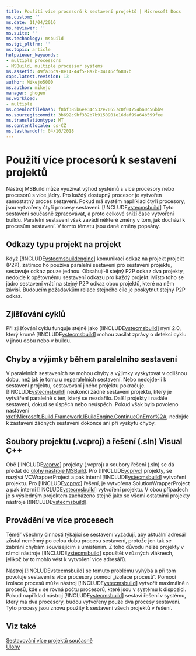 ```yaml
---
title: Použití více procesorů k sestavení projektů | Microsoft Docs
ms.custom: ''
ms.date: 11/04/2016
ms.reviewer: ''
ms.suite: ''
ms.technology: msbuild
ms.tgt_pltfrm: ''
ms.topic: article
helpviewer_keywords:
- multiple processors
- MSBuild, multiple processor systems
ms.assetid: 49fa36c9-8e14-44f5-8a2b-34146cf6807b
caps.latest.revision: 13
author: Mikejo5000
ms.author: mikejo
manager: ghogen
ms.workload:
- multiple
ms.openlocfilehash: f8bf385b6ee34c532e70557c0f04754ba0c56bb9
ms.sourcegitcommit: 3b692c9bf332b7b9150901e16daf99a64b599fee
ms.translationtype: MT
ms.contentlocale: cs-CZ
ms.lasthandoff: 04/10/2018
---
```

# <a name="using-multiple-processors-to-build-projects"></a>Použití více procesorů k sestavení projektů
Nástroj MSBuild může využívat výhod systémů s více procesory nebo procesorů s více jádry. Pro každý dostupný procesor je vytvořen samostatný proces sestavení. Pokud má systém například čtyři procesory, jsou vytvořeny čtyři procesy sestavení. [!INCLUDE[vstecmsbuild](../extensibility/internals/includes/vstecmsbuild_md.md)] Tyto sestavení současně zpracovávat, a proto celkové sníží čase vytvoření buildu. Paralelní sestavení však zavádí některé změny v tom, jak dochází k procesům sestavení. V tomto tématu jsou dané změny popsány.  
  
## <a name="project-to-project-references"></a>Odkazy typu projekt na projekt  
 Když [!INCLUDE[vstecmsbuildengine](../msbuild/includes/vstecmsbuildengine_md.md)] komunikaci odkaz na projekt projekt (P2P), zatímco ho používá paralelní sestavení pro sestavení projektu, sestavuje odkaz pouze jednou. Obsahují-li stejný P2P odkaz dva projekty, nedojde k opětovnému sestavení odkazu pro každý projekt. Místo toho se jádro sestavení vrátí na stejný P2P odkaz obou projektů, které na něm závisí. Budoucím požadavkům relace stejného cíle je poskytnut stejný P2P odkaz.  
  
## <a name="cycle-detection"></a>Zjišťování cyklů  
 Při zjišťování cyklu funguje stejně jako [!INCLUDE[vstecmsbuild](../extensibility/internals/includes/vstecmsbuild_md.md)] nyní 2.0, který kromě [!INCLUDE[vstecmsbuild](../extensibility/internals/includes/vstecmsbuild_md.md)] mohou zasílat zprávy o detekci cyklu v jinou dobu nebo v buildu.  
  
## <a name="errors-and-exceptions-during-parallel-builds"></a>Chyby a výjimky během paralelního sestavení  
 V paralelních sestaveních se mohou chyby a výjimky vyskytovat v odlišnou dobu, než jak je tomu u neparalelních sestavení. Nebo nedojde-li k sestavení projektu, sestavování jiného projektu pokračuje. [!INCLUDE[vstecmsbuild](../extensibility/internals/includes/vstecmsbuild_md.md)] neukončí žádné sestavení projektu, který je vytváření paralelně s ten, který se nezdařilo. Další projekty i nadále sestavení, dokud se úspěch nebo neúspěch. Pokud však bylo povoleno nastavení <xref:Microsoft.Build.Framework.IBuildEngine.ContinueOnError%2A>, nedojde k zastavení žádných sestavení dokonce ani při výskytu chyby.  
  
## <a name="visual-c-project-vcproj-and-solution-sln-files"></a>Soubory projektu (.vcproj) a řešení (.sln) Visual C++  
 Obě [!INCLUDE[vcprvc](../code-quality/includes/vcprvc_md.md)] projekty (.vcproj) a soubory řešení (.sln) se dá předat do [úlohy nástroje MSBuild](../msbuild/msbuild-task.md). Pro [!INCLUDE[vcprvc](../code-quality/includes/vcprvc_md.md)] projekty, se nazývá VCWrapperProject a pak interní [!INCLUDE[vstecmsbuild](../extensibility/internals/includes/vstecmsbuild_md.md)] vytvoření projektu. Pro [!INCLUDE[vcprvc](../code-quality/includes/vcprvc_md.md)] řešení, je vytvořena SolutionWrapperProject a pak interní [!INCLUDE[vstecmsbuild](../extensibility/internals/includes/vstecmsbuild_md.md)] vytvoření projektu. V obou případech je s výsledným projektem zacházeno stejně jako se všemi ostatními projekty nástroje [!INCLUDE[vstecmsbuild](../extensibility/internals/includes/vstecmsbuild_md.md)].  
  
## <a name="multi-process-execution"></a>Provádění ve více procesech  
 Téměř všechny činnosti týkající se sestavení vyžadují, aby aktuální adresář zůstal neměnný po celou dobu procesu sestavení, protože jen tak se zabrání chybám souvisejícím s umístěním. Z toho důvodu nelze projekty v rámci nástroje [!INCLUDE[vstecmsbuild](../extensibility/internals/includes/vstecmsbuild_md.md)] spouštět v různých vláknech, jelikož by to mohlo vést k vytvoření více adresářů.  
  
 Nástroj [!INCLUDE[vstecmsbuild](../extensibility/internals/includes/vstecmsbuild_md.md)] se tomuto problému vyhýbá a při tom povoluje sestavení s více procesory pomocí „izolace procesů“. Pomocí izolace procesů může nástroj [!INCLUDE[vstecmsbuild](../extensibility/internals/includes/vstecmsbuild_md.md)] vytvořit maximálně `n` procesů, kde `n` se rovná počtu procesorů, které jsou v systému k dispozici. Pokud například nástroj [!INCLUDE[vstecmsbuild](../extensibility/internals/includes/vstecmsbuild_md.md)] sestaví řešení v systému, který má dva procesory, budou vytvořeny pouze dva procesy sestavení. Tyto procesy jsou znovu použity k sestavení všech projektů v řešení.  
  
## <a name="see-also"></a>Viz také  
 [Sestavování více projektů současně](../msbuild/building-multiple-projects-in-parallel-with-msbuild.md)   
 [Úlohy](../msbuild/msbuild-tasks.md)